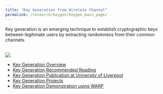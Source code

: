 ```yaml
---
title: "Key Generation from Wireless Channel"
permalink: /research/keygen/keygen_main_page/
---
```


Key generation is an emerging technique to establish cryptographic keys between legitimate users by extracting randomness from their common channels.

<br/><img src='/images/keygen/keygen_model.png'>


* [Key Generation Overview](/research/keygen/keygen-overview/)
* [Key Generation Recommended Reading](/research/keygen/keygen-recommended-reading/)
* [Key Generation Publication at University of Liverpool](/research/keygen/keygen-pub/)
* [Key Generation Projects](/research/keygen/keygen-project/)
* [Key Generation Demonstration using WARP](/demo-keygen-warp/)


